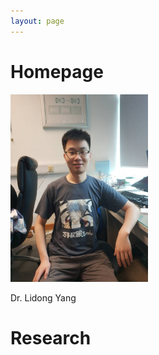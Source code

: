 ```yaml
---
layout: page
---
```


# Homepage

<img src="/images/self.jpg" class="floatpic" width="220" height="300">

Dr. Lidong Yang


# Research



